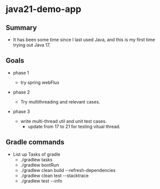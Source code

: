 # java21-demo-app

## Summary

- It has been some time since I last used Java, and this is my first time trying out Java 17.

## Goals

- phase 1
    - try spring webFlux

- phase 2
    - Try multithreading and relevant cases.

- phase 3
    - write multi-thread util and unit test cases.
        - update from 17 to 21 for testing vitual thread.

## Gradle commands

- List up Tasks of gradle
    - ./gradlew tasks
    - ./gradlew bootRun
    - ./gradlew clean build --refresh-dependencies
    - ./gradlew clean test --stacktrace
    - ./gradlew test --info


